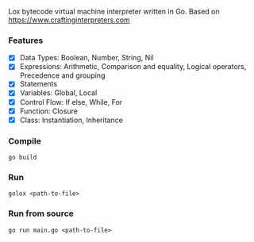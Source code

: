 Lox bytecode virtual machine interpreter written in Go. Based on https://www.craftinginterpreters.com

### Features

- [x] Data Types: Boolean, Number, String, Nil
- [x] Expressions: Arithmetic, Comparison and equality, Logical operators, Precedence and grouping
- [x] Statements
- [x] Variables: Global, Local
- [x] Control Flow: If else, While, For
- [x] Function: Closure
- [x] Class: Instantiation, Inheritance

### Compile
```shell
go build
```
### Run
```shell
golox <path-to-file>
```
### Run from source
```shell
go run main.go <path-to-file>
```
